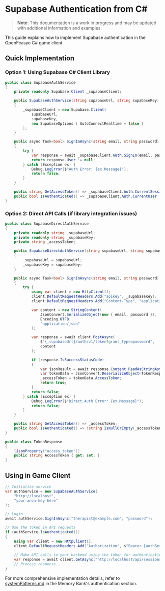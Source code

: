# Supabase Authentication from C#

> **Note**: This documentation is a work in progress and may be updated with additional information and examples.

This guide explains how to implement Supabase authentication in the OpenFeasyo C# game client.

## Quick Implementation

### Option 1: Using Supabase C# Client Library

```csharp
public class SupabaseAuthService
{
    private readonly Supabase.Client _supabaseClient;

    public SupabaseAuthService(string supabaseUrl, string supabaseKey)
    {
        _supabaseClient = new Supabase.Client(
            supabaseUrl, 
            supabaseKey, 
            new SupabaseOptions { AutoConnectRealtime = false }
        );
    }

    public async Task<bool> SignInAsync(string email, string password)
    {
        try {
            var response = await _supabaseClient.Auth.SignIn(email, password);
            return response.User != null;
        } catch (Exception ex) {
            Debug.LogError($"Auth Error: {ex.Message}");
            return false;
        }
    }

    public string GetAccessToken() => _supabaseClient.Auth.CurrentSession?.AccessToken;
    public bool IsAuthenticated() => _supabaseClient.Auth.CurrentUser != null;
}
```

### Option 2: Direct API Calls (if library integration issues)

```csharp
public class SupabaseDirectAuthService
{
    private readonly string _supabaseUrl;
    private readonly string _supabaseKey;
    private string _accessToken;

    public SupabaseDirectAuthService(string supabaseUrl, string supabaseKey)
    {
        _supabaseUrl = supabaseUrl;
        _supabaseKey = supabaseKey;
    }

    public async Task<bool> SignInAsync(string email, string password)
    {
        try {
            using var client = new HttpClient();
            client.DefaultRequestHeaders.Add("apikey", _supabaseKey);
            client.DefaultRequestHeaders.Add("Content-Type", "application/json");

            var content = new StringContent(
                JsonConvert.SerializeObject(new { email, password }),
                Encoding.UTF8, 
                "application/json"
            );

            var response = await client.PostAsync(
                $"{_supabaseUrl}/auth/v1/token?grant_type=password",
                content
            );

            if (response.IsSuccessStatusCode)
            {
                var jsonResult = await response.Content.ReadAsStringAsync();
                var tokenData = JsonConvert.DeserializeObject<TokenResponse>(jsonResult);
                _accessToken = tokenData.AccessToken;
                return true;
            }
            return false;
        } catch (Exception ex) {
            Debug.LogError($"Direct Auth Error: {ex.Message}");
            return false;
        }
    }

    public string GetAccessToken() => _accessToken;
    public bool IsAuthenticated() => !string.IsNullOrEmpty(_accessToken);
}

public class TokenResponse
{
    [JsonProperty("access_token")]
    public string AccessToken { get; set; }
}
```

## Using in Game Client

```csharp
// Initialize service
var authService = new SupabaseAuthService(
    "http://localhost", 
    "your-anon-key-here"
);

// Login
await authService.SignInAsync("therapist@example.com", "password");

// Use the token in API requests
if (authService.IsAuthenticated())
{
    using var client = new HttpClient();
    client.DefaultRequestHeaders.Add("Authorization", $"Bearer {authService.GetAccessToken()}");
    
    // Make API calls to your backend using the token for authentication
    var response = await client.GetAsync("http://localhost/api/sessions");
    // Process response...
}
```

For more comprehensive implementation details, refer to [systemPatterns.md](../../memory-bank/systemPatterns.md) in the Memory Bank's authentication section. 